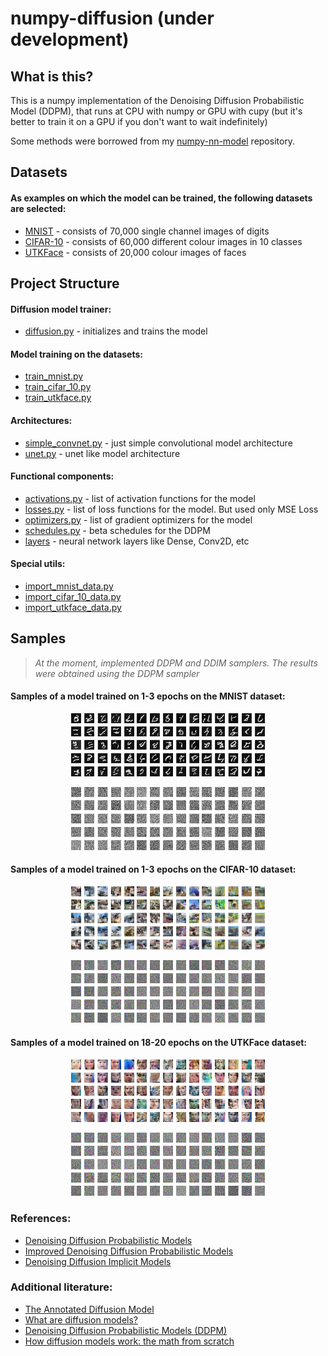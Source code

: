 # numpy-diffusion (under development)

## What is this?
This is a numpy implementation of the Denoising Diffusion Probabilistic Model (DDPM), that runs at CPU with numpy or GPU with cupy (but it's better to train it on a GPU if you don't want to wait indefinitely)

Some methods were borrowed from my [numpy-nn-model](https://github.com/AkiRusProd/numpy-nn-model) repository.

## Datasets
#### As examples on which the model can be trained, the following datasets are selected:
- [MNIST](https://pjreddie.com/projects/mnist-in-csv/) - consists of 70,000 single channel images of digits
- [CIFAR-10](https://www.cs.toronto.edu/~kriz/cifar.html) - consists of 60,000 different colour images in 10 classes
- [UTKFace](https://susanqq.github.io/UTKFace/) - consists of 20,000 colour images of faces

## Project Structure
#### Diffusion model trainer:
- [diffusion.py](diffusion/diffusion.py) - initializes and trains the model

#### Model training on the datasets:
- [train_mnist.py](diffusion/train_mnist.py)
- [train_cifar_10.py](diffusion/train_cifar_10.py)
- [train_utkface.py](diffusion/train_utkface.py)

#### Architectures:
- [simple_convnet.py](diffusion/architectures/simple_convnet.py) - just simple convolutional model architecture
- [unet.py](diffusion/architectures/unet.py) - unet like model architecture

#### Functional components:
- [activations.py](diffusion/activations.py) - list of activation functions for the model
- [losses.py](diffusion/losses.py) -  list of loss functions for the model. But used only MSE Loss
- [optimizers.py](diffusion/optimizers.py) - list of gradient optimizers for the model
- [schedules.py](diffusion/schedules.py) - beta schedules for the DDPM
- [layers](diffusion/layers) - neural network layers like Dense, Conv2D, etc

#### Special utils:
- [import_mnist_data.py](import_mnist_data.py)
- [import_cifar_10_data.py](import_cifar_10_data.py)
- [import_utkface_data.py](import_utkface_data.py)


## Samples
> *At the moment, implemented DDPM and DDIM samplers. The results were obtained using the DDPM sampler*
#### Samples of a model trained on 1-3 epochs on the MNIST dataset:
<p align="center">
<img src="images/mnist/np_ddpm_1.png" width=20% height=20%>
<img src="images/mnist/np_ddpm_2.png" width=20% height=20%>
<img src="images/mnist/np_ddpm_3.png" width=20% height=20%>
</p>

<p align="center">
<img src="images/mnist/np_ddpm_in_time_1.gif" width=20% height=20%>
<img src="images/mnist/np_ddpm_in_time_2.gif" width=20% height=20%>
<img src="images/mnist/np_ddpm_in_time_3.gif" width=20% height=20%>
</p>

#### Samples of a model trained on 1-3 epochs on the CIFAR-10 dataset:
<p align="center">
<img src="images/cifar-10/np_ddpm_1.png" width=20% height=20%>
<img src="images/cifar-10/np_ddpm_2.png" width=20% height=20%>
<img src="images/cifar-10/np_ddpm_3.png" width=20% height=20%>
</p>

<p align="center">
<img src="images/cifar-10/np_ddpm_in_time_1.gif" width=20% height=20%>
<img src="images/cifar-10/np_ddpm_in_time_2.gif" width=20% height=20%>
<img src="images/cifar-10/np_ddpm_in_time_3.gif" width=20% height=20%>
</p>


#### Samples of a model trained on 18-20 epochs on the UTKFace dataset:
<p align="center">
<img src="images/utkface/np_ddpm_18.png" width=20% height=20%>
<img src="images/utkface/np_ddpm_19.png" width=20% height=20%>
<img src="images/utkface/np_ddpm_20.png" width=20% height=20%>
</p>

<p align="center">
<img src="images/utkface/np_ddpm_in_time_18.gif" width=20% height=20%>
<img src="images/utkface/np_ddpm_in_time_19.gif" width=20% height=20%>
<img src="images/utkface/np_ddpm_in_time_20.gif" width=20% height=20%>
</p>

### References:
- [Denoising Diffusion Probabilistic Models](https://arxiv.org/abs/2006.11239)
- [Improved Denoising Diffusion Probabilistic Models](https://arxiv.org/abs/2102.09672)
- [Denoising Diffusion Implicit Models](https://arxiv.org/abs/2010.02502)
### Additional literature:
- [The Annotated Diffusion Model](https://huggingface.co/blog/annotated-diffusion)
- [What are diffusion models?](https://lilianweng.github.io/posts/2021-07-11-diffusion-models)
- [Denoising Diffusion Probabilistic Models (DDPM)](https://nn.labml.ai/diffusion/ddpm/index.html)
- [How diffusion models work: the math from scratch](https://theaisummer.com/diffusion-models)

